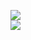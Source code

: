[![](https://img.shields.io/badge/Made%20With-Github%20Spray-lightgrey.svg?style=for-the-badge&logo=github)](https://github.com/Annihil/github-spray#5687)  
[![](https://i.imgur.com/2DrTn0Z.gif)](https://github.com/Annihil/github-spray)